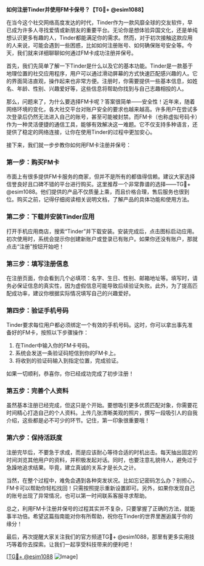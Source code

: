 **如何注册Tinder并使用FM卡保号？【TG💪+ @esim1088】**

在当今这个社交网络高度发达的时代，Tinder作为一款风靡全球的交友软件，早已成为许多人寻找爱情或新朋友的重要平台。无论你是想体验异国文化，还是单纯想认识更多有趣的人，Tinder都能满足你的需求。然而，对于初次接触这款应用的人来说，可能会遇到一些困惑，比如如何注册账号、如何确保账号安全等。今天，我们就来详细聊聊如何通过FM卡成功注册并保号。

首先，我们先简单了解一下Tinder是什么以及它的基本功能。Tinder是一款基于地理位置的社交应用程序，用户可以通过滑动屏幕的方式快速匹配感兴趣的人。它的界面简洁直观，操作起来也非常方便。注册时，你需要提供一些基本信息，如姓名、年龄、性别、兴趣爱好等，这些信息将帮助你找到与自己志趣相投的人。

那么，问题来了，为什么要选择FM卡呢？答案很简单——安全性！近年来，随着网络环境的变化，各大社交平台对账户安全的要求也越来越高。许多用户在尝试多次登录后仍然无法进入自己的账号，甚至可能被封禁。而FM卡（也称虚拟号码卡）作为一种灵活便捷的通信工具，能够有效解决这一难题。它不仅支持多种语言，还提供了稳定的网络连接，让你在使用Tinder的过程中更加安心。

接下来，我们就一步步教你如何用FM卡注册并保号：

### 第一步：购买FM卡

市面上有很多提供FM卡服务的商家，但并不是所有的都值得信赖。建议大家选择信誉良好且口碑不错的平台进行购买。这里推荐一个非常靠谱的选择——TG💪+ @esim1088。他们提供的产品不仅质量上乘，而且价格合理，售后服务也很到位。购买之前，记得仔细阅读相关说明文档，了解产品的具体功能和使用方法。

### 第二步：下载并安装Tinder应用

打开手机应用商店，搜索“Tinder”并下载安装。安装完成后，点击图标启动应用。初次使用时，系统会提示你创建新账户或登录已有账户。如果你还没有账户，那就点击“注册”按钮开始吧！

### 第三步：填写注册信息

在注册页面，你会看到几个必填项：名字、生日、性别、邮箱地址等。填写时，请务必保证信息的真实性，因为虚假信息可能导致后续验证失败。此外，为了提高匹配成功率，建议你根据实际情况填写自己的兴趣爱好。

### 第四步：验证手机号码

Tinder要求每位用户都必须绑定一个有效的手机号码。这时，你可以拿出事先准备好的FM卡，按照以下步骤操作：

1. 在Tinder中输入你的FM卡号码。
2. 系统会发送一条验证码短信到你的FM卡上。
3. 将收到的验证码输入到指定位置，完成验证。

如果一切顺利，恭喜你，你已经成功完成了初步注册！

### 第五步：完善个人资料

虽然基本注册已经完成，但这只是个开始。要想吸引更多优质匹配对象，你需要花时间精心打造自己的个人资料。上传几张清晰美观的照片，撰写一段吸引人的自我介绍，这些都是必不可少的环节。记住，第一印象很重要哦！

### 第六步：保持活跃度

注册完毕后，不要急于求成，而是应该耐心等待合适的时机出击。每天抽出固定的时间浏览其他用户的资料，并积极发起对话。同时，也要注意礼貌待人，避免过于急躁地追求结果。毕竟，建立真诚的关系才是长久之计。

当然，在整个过程中，难免会遇到各种突发状况。比如忘记密码怎么办？别担心，FM卡可以帮助你轻松找回！只需按照提示重新设置即可。另外，如果你发现自己的账号出现了异常情况，也可以第一时间联系客服寻求帮助。

总之，利用FM卡注册并保号的过程其实并不复杂，只要掌握了正确的方法，就能事半功倍。希望这篇指南能对你有所帮助，祝你在Tinder的世界里邂逅属于你的缘分！

最后，再次提醒大家关注我们的官方频道TG💪+ @esim1088，那里有更多实用技巧等着你去探索。让我们一起享受科技带来的便利吧！

[[TG💪+ @esim1088](https://t.me/s/esim1088) ![Image](https://i.postimg.cc/4NQfJmqS/Snipaste-2025-05-13-00-14-12.png)]